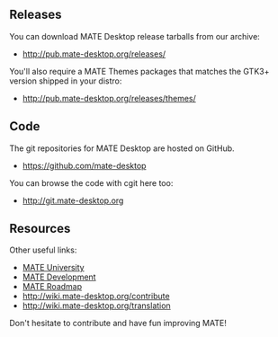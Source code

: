 <!--
.. link:
.. description:
.. tags: Development
.. date: 2011-12-05 12:00:30
.. title: Development
.. slug: development
-->

## Releases

You can download MATE Desktop release tarballs from our archive:

  * <http://pub.mate-desktop.org/releases/>

You'll also require a MATE Themes packages that matches the GTK3+ version
shipped in your distro:

  * <http://pub.mate-desktop.org/releases/themes/>

## Code

The git repositories for MATE Desktop are hosted on GitHub.

  * <https://github.com/mate-desktop>

You can browse the code with cgit here too:

  * <http://git.mate-desktop.org>

## Resources

 Other useful links:

  * [MATE University](/blog/2013-03-12-mate-university/)
  * [MATE Development](http://wiki.mate-desktop.org/dev-doc)
  * [MATE Roadmap](http://wiki.mate-desktop.org/roadmap)
  * <http://wiki.mate-desktop.org/contribute>
  * <http://wiki.mate-desktop.org/translation>
  
Don't hesitate to contribute and have fun improving MATE!
